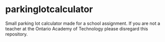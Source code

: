 # parkinglotcalculator
Small parking lot calculator made for a school assignment.
If you are not a teacher at the Ontario Academy of Technology please disregard this repository.
